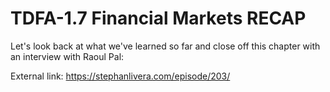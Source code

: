 # TDFA-1.7 Financial Markets RECAP
Let's look back at what we've learned so far and close off this chapter with an interview with Raoul Pal:

External link: https://stephanlivera.com/episode/203/  
